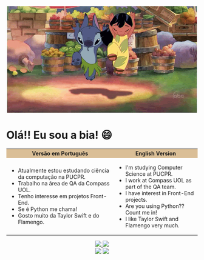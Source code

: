 <!--
**BeatrizJardimm/BeatrizJardimm** is a ✨ _special_ ✨ repository because its `README.md` (this file) appears on your GitHub profile.

Here are some ideas to get you started:

- 🔭 I’m currently working on ...
- 🌱 I’m currently learning ...
- 👯 I’m looking to collaborate on ...
- 🤔 I’m looking for help with ...
- 💬 Ask me about ...
- 📫 How to reach me: ...
- 😄 Pronouns: ...
- ⚡ Fun fact: ...
-->

<div align="center">
  <img src="./midia/liloeStitch.gif" />
</div>

# Olá!! Eu sou a bia! 😄

<table style="border: 0px; width: 100%; background-color: rgba(176, 114, 25, 0);">
  <tr style="background-color: rgba(176, 114, 25, 0.45);">
    <th>
      Versão em Português
    </th>
    <th>
      English Version
    </th>  
  </tr>

  <tr style="background-color: rgba(176, 114, 25, 0);">
    <td>
      <ul>
        <li>Atualmente estou estudando ciência da computação na PUCPR.</li>
        <li>Trabalho na área de QA da Compass UOL.</li>
        <li>Tenho interesse em projetos Front-End.</li>
        <li>Se é Python me chama!</li>
        <li>Gosto muito da Taylor Swift e do Flamengo.</li>
      </ul>
    </td>
    <td>
      <ul>
        <li>I'm studying Computer Science at PUCPR.</li>
        <li>I work at Compass UOL as part of the QA team.</li>
        <li>I have interest in Front-End projects.</li>
        <li>Are you using Python?? Count me in!</li>
        <li>I like Taylor Swift and Flamengo very much.</li>
      </ul>
    </td>
  </tr>

</table>


<div align="center">
  <a href="https://github.com/BeatrizJardimm">
  <img height="160em" src="https://github-readme-stats.vercel.app/api?username=BeatrizJardimm&show_icons=true&theme=great-gatsby&bg_color=00000000&include_all_commits=true&count_private=true"/>
  <img height="160em" src="https://github-readme-stats.vercel.app/api/top-langs?username=BeatrizJardimm&layout=compact&hide=html,css&theme=great-gatsby&bg_color=00000000"/>
</div>
  
  
<div align="center">
  <a href="https://instagram.com/biajard" target="_blank"><img src="https://img.shields.io/badge/-Instagram-%23E4405F?style=for-the-badge&color=b07219&logo=instagram&logoColor=white" target="_blank"></a>
  <a href="https://www.linkedin.com/in/paula-beatriz-jardim-11882521a/" target="_blank"><img src="https://img.shields.io/badge/-LinkedIn-%230077B5?style=for-the-badge&color=blue&logo=linkedin&logoColor=white" target="_blank"></a> 
 </div>